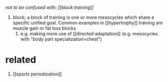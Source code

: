 *not to be confused with: [[block training]]*

1. block; a block of training is one or more mesocycles which share a specific unified goal. Common examples in [[hypertrophy]] training are muscle gain or fat loss blocks
	1. e.g. making more use of [[directed adaptation]] (e.g. mesocycles with "body part specialization=chest")

# related
1. [[sports periodization]]